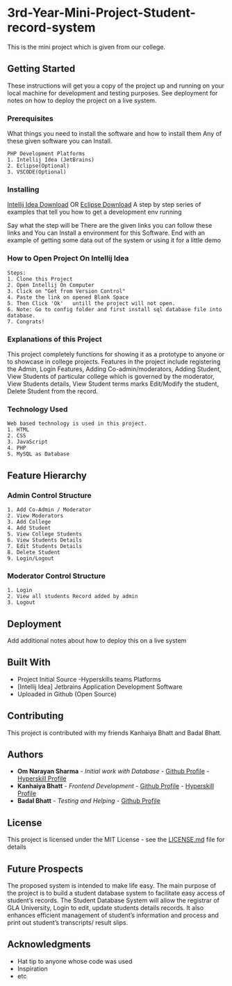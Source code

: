# 3rd-Year-Mini-Project-Student-record-system
This is the mini project which is given from our college. 

## Getting Started

These instructions will get you a copy of the project up and running on your local machine for development and testing purposes. See deployment for notes on how to deploy the project on a live system.

### Prerequisites

What things you need to install the software and how to install them
Any of these given software you can Install.
```
PHP Development Platforms
1. Intellij Idea (JetBrains)
2. Eclipse(Optional)
3. VSCODE(Optional)
```

### Installing
[Intellij Idea Download](https://www.jetbrains.com/idea/download/)
OR [Eclipse Download](https://www.eclipse.org/downloads/)
A step by step series of examples that tell you how to get a development env running

Say what the step will be
There are the given links you can follow these links and You can Install a environment for this Software.
End with an example of getting some data out of the system or using it for a little demo

### How to Open Project On Intellij Idea
```
Steps:
1. Clone this Project
2. Open Intellij On Computer
3. Click on "Get from Version Control"
4. Paste the link on opened Blank Space
5. Then Click 'Ok'   untill the project will not open.
6. Note: Go to config folder and first install sql database file into database.
7. Congrats!
```
### Explanations of this Project
This project completely functions for showing it as a prototype to anyone or to showcase in college projects. 
Features in the project include registering the Admin, Login Features, Adding Co-admin/moderators, Adding Student, 
View Students of particular college which is governed by the moderator, View Students details, View Student terms marks
Edit/Modify the student, Delete Student from the record.

### Technology Used
```
Web based technology is used in this project.
1. HTML
2. CSS
3. JavaScript
4. PHP
5. MySQL as Database 
```
## Feature Hierarchy

### Admin Control  Structure
```
1. Add Co-Admin / Moderator
2. View Moderators
3. Add College
4. Add Student
5. View College Students
6. View Students Details
7. Edit Students Details
8. Delete Student
9. Login/Logout
```
### Moderator Control Structure
```
1. Login
2. View all students Record added by admin
3. Logout 
```

## Deployment

Add additional notes about how to deploy this on a live system

## Built With
* Project Initial Source -Hyperskills teams Platforms
* [Intellij Idea] Jetbrains Application Development Software
* Uploaded in Github (Open Source)

## Contributing
This project is contributed with my friends Kanhaiya Bhatt and Badal Bhatt.

## Authors

* **Om Narayan Sharma** - *Initial work with Database* - [Github Profile](https://github.com/Omsharma456) - [Hyperskill Profile](https://hyperskill.org/profile/3784466)
* **Kanhaiya Bhatt** - *Frontend Development* - [Github Profile](https://github.com/kb-s) - [Hyperskill Profile](https://hyperskill.org/profile/kb-s)
* **Badal Bhatt** - *Testing and Helping* - [Github Profile](https://github.com/Badal1216)

## License

This project is licensed under the MIT License - see the [LICENSE.md](LICENSE.md) file for details
## Future Prospects
The proposed system is intended to make life easy. The main purpose of the project is to build
a student database system to facilitate easy access of student’s records. 
The Student Database System will allow the registrar of GLA University, Login to edit,
update students details records. It also enhances efficient management of student’s information and process and print out student’s transcripts/ result slips.
## Acknowledgments

* Hat tip to anyone whose code was used
* Inspiration
* etc